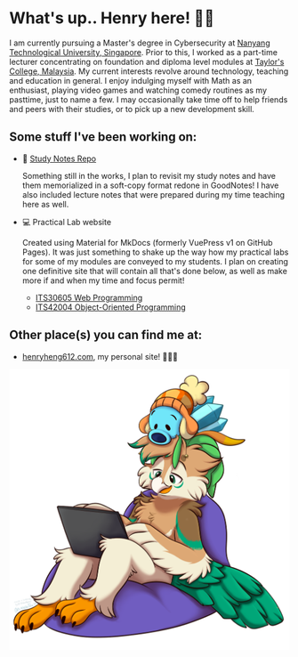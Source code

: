 # What's up.. Henry here! 👋🏻

I am currently pursuing a Master's degree in Cybersecurity at [Nanyang Technological University, Singapore](https://ntu.edu.sg).
Prior to this, I worked as a part-time lecturer concentrating on foundation and diploma level modules at [Taylor's College, Malaysia](https://college.taylors.edu.my).
My current interests revolve around technology, teaching and education in general.
I enjoy indulging myself with Math as an enthusiast, playing video games and watching comedy routines as my pasttime, just to name a few.
I may occasionally take time off to help friends and peers with their studies, or to pick up a new development skill.

## Some stuff I've been working on:

- 📝 [Study Notes Repo](https://henryheng612.com/notes)

  Something still in the works, I plan to revisit my study notes and have them memorialized in a soft-copy format redone in GoodNotes!
  I have also included lecture notes that were prepared during my time teaching here as well.

- 💻 Practical Lab website

  Created using Material for MkDocs (formerly VuePress v1 on GitHub Pages).
  It was just something to shake up the way how my practical labs for some of my modules are conveyed to my students.
  I plan on creating one definitive site that will contain all that's done below, as well as make more if and when my time and focus permit!
  <!-- - [ITS30505 Introduction to Computing](https://deezombiedude612.github.io/itc-labs) (optional practical exercises, under construction) -->

  - [ITS30605 Web Programming](https://deezombiedude612.github.io/wp-labs)
  - [ITS42004 Object-Oriented Programming](https://deezombiedude612.github.io/oop-labs)

## Other place(s) you can find me at:

<!-- - [Twitter](https://twitter.com/deezombiedude), this is where I normally hang and be a hoot online! 😂 -->

- [henryheng612.com](https://henryheng612.com), my personal site! 🧑🏻‍💻
<!-- - A [personal blog](https://deeoscillostrix.github.io/blog) on @deeoscillostrix 🦉 -->

<div style="" align="center">
	<img src="assets/intro_idle.png" alt="Intro Image" style="width: 600px;">
</div>
